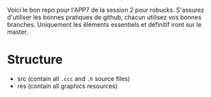 Voici le bon repo pour l'APP7 de la session 2 pour robucks. S'assurez d'utiliser les bonnes pratiques de github, chacun utilisez vos bonnes branches. Uniquement les éléments essentiels et définitif iront sur le master.

#  Structure

- src (contain all `.ccc` and `.h` source files)
- res (contain all graphics resources)